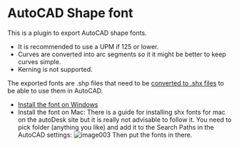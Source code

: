 # AutoCAD Shape font

This is a plugin to export AutoCAD shape fonts.

- It is recommended to use a UPM if 125 or lower.
- Curves are converted into arc segments so it it might be better to keep curves simple.
- Kerning is not supported.

The exported fonts are .shp files that need to be [converted to .shx files](https://knowledge.autodesk.com/support/autocad/troubleshooting/caas/sfdcarticles/sfdcarticles/Compile-shape-file-into-SHX-text-font-file.html) to be able to use them in AutoCAD.
- [Install the font on Windows](https://knowledge.autodesk.com/support/autocad/troubleshooting/caas/sfdcarticles/sfdcarticles/Where-to-install-font-shape-files-in-AutoCAD.html)
- Install the font on Mac: There is a guide for installing shx fonts for mac on the autoDesk site but it is really not advisable to follow it. <!--(I told them and I hope they fix it soon).--> You need to pick folder (anything you like) and add it to the Search Paths in the AutoCAD settings: 
  ![image003](https://cloud.githubusercontent.com/assets/174660/12781466/c8b3dc8a-ca74-11e5-9410-c2f89d025833.jpg)
  Then put the fonts in there.
